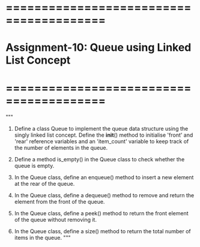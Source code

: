 # ========================================
# Assignment-10: Queue using Linked List Concept
# ========================================

"""
1. Define a class Queue to implement the queue data structure using the singly linked list concept.
   Define the __init__() method to initialise 'front' and 'rear' reference variables and 
   an 'item_count' variable to keep track of the number of elements in the queue.

2. Define a method is_empty() in the Queue class to check whether the queue is empty.

3. In the Queue class, define an enqueue() method to insert a new element at the rear of the queue.

4. In the Queue class, define a dequeue() method to remove and return the element from the front of the queue.

5. In the Queue class, define a peek() method to return the front element of the queue without removing it.

6. In the Queue class, define a size() method to return the total number of items in the queue.
"""
